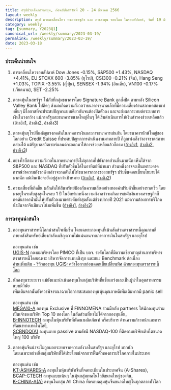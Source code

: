 ```yaml
---
title: สรุปประเด็นการลงทุน, ก่อนสัปดาห์วันที่ 20 - 24 มีนาคม 2566
layout: weekly
description: สรุป ความเคลื่อนไหว ทางเศรษฐกิจ และ การลงทุน รอบโลก ในรอบสัปดาห์, วันที่ 19 มีนาคม 2566
category: weekly
tag: [summary, Y2023Q1]
canonical_url: /weekly/summary/2023-03-19/
permalink: /weekly/summary/2023-03-19/
date: 2023-03-18
---
```


### ประเด็นน่าสนใจ

1. การเคลื่อนไหวรอบสัปดาห์ Dow Jones -0.15%, S&P500 +1.43%, NASDAQ +4.41%, EU STOXX 600 -3.85% (ยุโรป), CSI300 -0.21% (จีน), Hang Seng +1.03%, TOPIX -3.55% (ญี่ปุ่น), SENSEX -1.94% (อินเดีย), VN100 -0.17% (เวียดนาม), SET -2.25%

2. ตลาดหุ้นในสหรัฐฯ โฟกัสที่กลุ่มธนาคารโดย Signature Bank ถูกสั่งปิด ตามหลัง Silicon Valley Bank ไปติดๆ ส่งผลเกิดความกังวลว่าธนาคารขนาดเล็กที่มีความเสี่ยงด้านสภาพคล่องแห่งอื่นๆ มีโอกาสที่จะประสบปัญหาแบบเดียวกันจนต้องปิดตัวลง และจะส่งผลกระทบต่อระบบการเงินในวงกว้าง แม้ภาครัฐและธนาคารขนาดใหญ่อื่นๆ ได้เริ่มดำเนินการให้เงินสำรองช่วยเหลือแล้ว
([อ้างอิง1](https://www.cnbc.com/2023/03/13/signature-bank-third-biggest-bank-failure-in-us-history.html), 
[อ้างอิง2](https://www.cnbc.com/2023/03/17/first-republic-shares-fall-despite-deposit-infusion-dragging-down-other-regional-banks.html), 
[อ้างอิง3](https://www.cnbc.com/2023/03/17/svb-collapse-fed-loans-account-guarantees-helped-stabilize-deposit-flows-at-regional-banks-treasury-official-says.html)) 

3. ตลาดหุ้นยุโรปก็เผชิญแรงกดดันในภาคการเงินและการธนาคารเช่นกัน โดยธนาคารยักษ์ใหญ่ของโลกอย่าง Credit Suisse ที่ประสบปัญหาการดำเนินงานมาหลายปี ก็ถูกเพ่งเล็งว่าอาจขาดสภาพคล่องได้ แม้รัฐบาลสวิตเซอร์แลนด์จะออกมาให้การช่วยเหลือแล้วก็ตาม
([อ้างอิง1](https://www.cnbc.com/2023/03/17/european-markets-open-to-close-earnings-data-and-news.html), 
[อ้างอิง2](https://www.cnbc.com/2023/03/14/credit-suisse-finds-material-weaknesses-in-financial-reporting-says-outflows-not-yet-reversed.html), 
[อ้างอิง3](https://www.cnbc.com/2023/03/17/credit-suisse-sheds-another-5percent-as-traders-digest-emergency-liquidity.html)) 

4. อย่างไรก็ตาม ความกังวลในภาคธนาคารยังไม่ลุกลามไปยังภาคส่วนอื่นมากนัก เห็นได้จาก S&P500 และ NASDAQ ที่ปรับตัวขึ้นได้ในอาทิตย์ที่ผ่านมา ส่วนหนึ่งอาจจะเป็นเพราะคาดการณ์ว่าความกังวลดังกล่าวจะกดดันไม่ให้ธนาคารกลางของสหรัฐฯ ปรับขึ้นดอกเบี้ยนโยบายได้มากนัก แม้เงินเฟ้อจะยังอยู่สูงกว่าเป้าหมาย
([อ้างอิง1](https://www.cnbc.com/2023/03/16/stock-market-today-live-updates.html), 
[อ้างอิง2](https://www.cnbc.com/2023/03/17/fed-poised-to-approve-quarter-point-rate-hike-next-week-despite-market-turmoil.html)) 

5. ความเสี่ยงที่เกิดขึ้น ผลักดันให้สินทรัพย์ป้องกันความเสี่ยงอย่างทองคำปรับตัวขึ้นอย่างรวดเร็ว โดยมาอยู่ในระดับสูงสุดในรอบ 1 ปี ในอีกฟากหนึ่งความกังวลว่าจะเกิดการชะงักงันทางเศรษฐกิจก็กดดันราคาน้ำมันให้ปรับตัวลงมาแต่ระดับต่ำสุดตั้งแต่ช่วงปลายปี 2021 แม้ความต้องการบริโภคน้ำมันจากจีนมีแนวโน้มเพิ่มขึ้น
([อ้างอิง1](https://www.cnbc.com/2023/03/17/gold-poised-for-best-week-since-mid-november-on-banking-sector-tension.html), 
[อ้างอิง2](https://www.cnbc.com/2023/03/17/oil-steadies-as-investors-take-stock-of-banking-crisis.html)) 



### การลงทุนน่าสนใจ

1. กองทุนตราสารหนี้โลกน่าสนใจเพิ่มขึ้น โดยเฉพาะกองทุนที่เน้นสัดส่วนตราสารหนี้คุณภาพดี  
ภายหลังสินทรัพย์เสี่ยงกำลังเผชิญความไม่แน่นอนจากภาคการเงินในสหรัฐฯ ​และยุโรป<br><br>
กองทุนเด่น เช่น  
[UGIS-N](https://www.finnomena.com/fund/UGIS-N) กองแม่บริหารโดย PIMCO ที่เป็น บลจ. ระดับโลกที่มีความเชี่ยวชาญด้านการบริหารตราสารหนี้โดยเฉพาะ บริหารจัดการแบบเชิงรุก และชนะ Benchmark ต่อเนื่อง  
[อ่านเพิ่มเติม - รีวิวกองทุน UGIS: คว้าโอกาสก่อนดอกเบี้ยเปลี่ยนทิศ ด้วยกองทุนตราสารหนี้โลก](https://www.finnomena.com/fruhling/ugis-n-review-2023/)

2. นักลงทุนระยะยาว แม้ยังแนะนำเน้นลงทุนในกลุ่มบริษัทที่แข็งแกร่งและเป็นผู้นำในอุตสาหกรรมแบบมีวินัย  
เพิ่มเติมจากนั้นยังควรพิจารณาฉวยโอกาสสะสมกองทุนหุ้นคุณภาพดีเพิ่มเติมหากมี panic sell<br><br>
กองทุนเด่น เช่น  
[MEGA10-A](https://www.finnomena.com/mega10/) กองทุน Exclusive ที่ FINNOMENA ร่วมมือกับ partners ให้นักลงทุนร่วมเป็นเจ้าของบริษัท Top 10 ของโลก ในสัดส่วนที่หาไม่ได้จากกองทุนอื่น,  
[B-INNOTECH](https://www.finnomena.com/fund/B-INNOTECH) ลงทุนในหุ้นบริษัทที่พัฒนาผลิตภัณฑ์ หรือบริการ ด้านความก้าวหน้าและการพัฒนาทางเทคโนโลยี,  
[SCBNDQ(A)](https://www.finnomena.com/fund/SCBNDQ(A)) ลงทุนแบบ passive ตามดัชนี NASDAQ-100 ที่ติดตามบริษัทเติบโตขนาดใหญ่ 100 บริษัท

3. ตลาดหุ้นจีนน่าจะไม่ถูกผลกระทบจากความกังวลในสหรัฐฯ ​และยุโรป มากนัก  
โดยเฉพาะอย่างยิ่งกลุ่มบริษัทที่ได้ประโยชน์จากการฟื้นตัวของการบริโภคภายในประเทศ<br><br>
กองทุนเด่น เช่น  
[KT-ASHARES-A](https://www.finnomena.com/fund/KT-Ashares-A) ลงทุนในหุ้นบริษัทจีนที่จดทะเบียนในประเทศจีน (A-Shares),  
[BCAP-CTECH](https://www.finnomena.com/fund/BCAP-CTECH) ลงทุนแบบเน้นๆ ในหุ้นกลุ่มเทคโนโลยีขนาดใหญ่ของจีน,  
[K-CHINA-A(A)](https://www.finnomena.com/fund/K-CHINA-A(A)) ลงทุนในกลุ่ม All China ที่ครอบคลุมหุ้นจีนขนาดใหญ่ในทุกตลาดทั่วโลก
